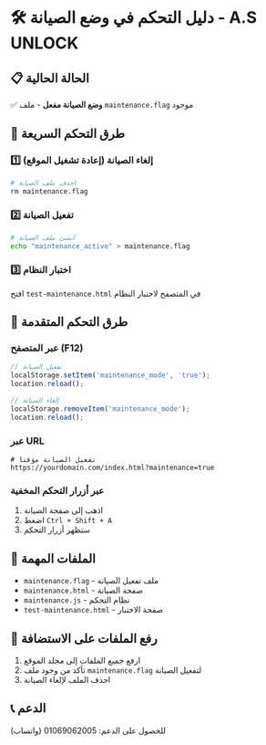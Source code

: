 # 🛠️ دليل التحكم في وضع الصيانة - A.S UNLOCK

## 📋 الحالة الحالية
✅ **وضع الصيانة مفعل** - ملف `maintenance.flag` موجود

## 🎯 طرق التحكم السريعة

### 1️⃣ **إلغاء الصيانة (إعادة تشغيل الموقع)**
```bash
# احذف ملف الصيانة
rm maintenance.flag
```

### 2️⃣ **تفعيل الصيانة**
```bash
# أنشئ ملف الصيانة
echo "maintenance_active" > maintenance.flag
```

### 3️⃣ **اختبار النظام**
افتح `test-maintenance.html` في المتصفح لاختبار النظام

## 🔧 طرق التحكم المتقدمة

### عبر المتصفح (F12)
```javascript
// تفعيل الصيانة
localStorage.setItem('maintenance_mode', 'true');
location.reload();

// إلغاء الصيانة
localStorage.removeItem('maintenance_mode');
location.reload();
```

### عبر URL
```
# تفعيل الصيانة مؤقتاً
https://yourdomain.com/index.html?maintenance=true
```

### عبر أزرار التحكم المخفية
1. اذهب إلى صفحة الصيانة
2. اضغط `Ctrl + Shift + A`
3. ستظهر أزرار التحكم

## 📁 الملفات المهمة
- `maintenance.flag` - ملف تفعيل الصيانة
- `maintenance.html` - صفحة الصيانة
- `maintenance.js` - نظام التحكم
- `test-maintenance.html` - صفحة الاختبار

## 🚀 رفع الملفات على الاستضافة
1. ارفع جميع الملفات إلى مجلد الموقع
2. تأكد من وجود ملف `maintenance.flag` لتفعيل الصيانة
3. احذف الملف لإلغاء الصيانة

## 📞 الدعم
للحصول على الدعم: 01069062005 (واتساب) 